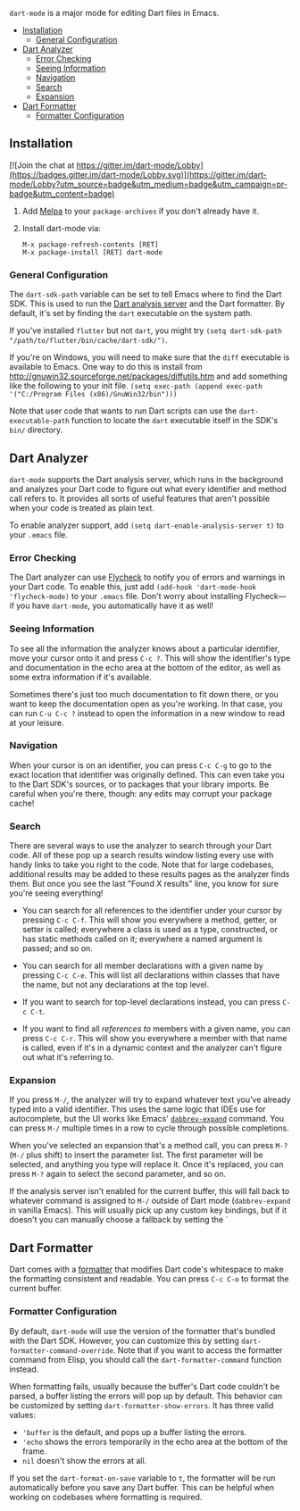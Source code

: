 `dart-mode` is a major mode for editing Dart files in Emacs.

* [Installation](#installation)
  * [General Configuration](#general-configuration)
* [Dart Analyzer](#dart-analyzer)
  * [Error Checking](#error-checking)
  * [Seeing Information](#seeing-information)
  * [Navigation](#navigation)
  * [Search](#search)
  * [Expansion](#expansion)
* [Dart Formatter](#dart-formatter)
  * [Formatter Configuration](#formatter-configuration)

## Installation

[![Join the chat at https://gitter.im/dart-mode/Lobby](https://badges.gitter.im/dart-mode/Lobby.svg)](https://gitter.im/dart-mode/Lobby?utm_source=badge&utm_medium=badge&utm_campaign=pr-badge&utm_content=badge)

1. Add [Melpa](https://melpa.org/#/getting-started) to your
   `package-archives` if you don't already have it.

2.  Install dart-mode via:
    ```
    M-x package-refresh-contents [RET]
    M-x package-install [RET] dart-mode
    ```

### General Configuration

The `dart-sdk-path` variable can be set to tell Emacs where to find the Dart
SDK. This is used to run the [Dart analysis server](#dart-analyzer) and the Dart
formatter. By default, it's set by finding the `dart` executable on the system
path.

If you've installed `flutter` but not `dart`, you might try `(setq
dart-sdk-path "/path/to/flutter/bin/cache/dart-sdk/")`.

If you're on Windows, you will need to make sure that the `diff`
executable is available to Emacs. One way to do this is install from
http://gnuwin32.sourceforge.net/packages/diffutils.htm and add
something like the following to your init file. `(setq exec-path
(append exec-path '("C:/Program Files (x86)/GnuWin32/bin")))`


Note that user code that wants to run Dart scripts can use the
`dart-executable-path` function to locate the `dart` executable itself in the
SDK's `bin/` directory.

## Dart Analyzer

`dart-mode` supports the Dart analysis server, which runs in the background and
analyzes your Dart code to figure out what every identifier and method call
refers to. It provides all sorts of useful features that aren't possible when
your code is treated as plain text.

To enable analyzer support, add `(setq dart-enable-analysis-server t)` to your
`.emacs` file.

### Error Checking

The Dart analyzer can use [Flycheck][] to notify you of errors and warnings in
your Dart code. To enable this, just add `(add-hook 'dart-mode-hook
'flycheck-mode)` to your `.emacs` file. Don't worry about installing
Flycheck—if you have `dart-mode`, you automatically have it as well!

[Flycheck]: http://www.flycheck.org/en/latest/

### Seeing Information

To see all the information the analyzer knows about a particular identifier,
move your cursor onto it and press `C-c ?`. This will show the identifier's type
and documentation in the echo area at the bottom of the editor, as well as some
extra information if it's available.

Sometimes there's just too much documentation to fit down there, or you want to
keep the documentation open as you're working. In that case, you can run `C-u
C-c ?` instead to open the information in a new window to read at your leisure.

### Navigation

When your cursor is on an identifier, you can press `C-c C-g` to go to the exact
location that identifier was originally defined. This can even take you to the
Dart SDK's sources, or to packages that your library imports. Be careful when
you're there, though: any edits may corrupt your package cache!

### Search

There are several ways to use the analyzer to search through your Dart code. All
of these pop up a search results window listing every use with handy links to
take you right to the code. Note that for large codebases, additional results
may be added to these results pages as the analyzer finds them. But once you see
the last "Found X results" line, you know for sure you're seeing everything!

* You can search for all references to the identifier under your cursor by
  pressing `C-c C-f`. This will show you everywhere a method, getter, or setter
  is called; everywhere a class is used as a type, constructed, or has static
  methods called on it; everywhere a named argument is passed; and so on.

* You can search for all member declarations with a given name by pressing `C-c
  C-e`. This will list all declarations within classes that have the name, but
  not any declarations at the top level.

* If you want to search for top-level declarations instead, you can press `C-c
  C-t`.

* If you want to find all *references to* members with a given name, you can
  press `C-c C-r`. This will show you everywhere a member with that name is
  called, even if it's in a dynamic context and the analyzer can't figure out
  what it's referring to.

### Expansion

If you press `M-/`, the analyzer will try to expand whatever text you've already
typed into a valid identifier. This uses the same logic that IDEs use for
autocomplete, but the UI works like Emacs' [`dabbrev-expand`][dabbrev] command.
You can press `M-/` multiple times in a row to cycle through possible
completions.

When you've selected an expansion that's a method call, you can press `M-?`
(`M-/` plus shift) to insert the parameter list. The first parameter will be
selected, and anything you type will replace it. Once it's replaced, you can
press `M-?` again to select the second parameter, and so on.

[dabbrev]: https://www.gnu.org/software/emacs/manual/html_node/emacs/Dynamic-Abbrevs.html

If the analysis server isn't enabled for the current buffer, this will fall back
to whatever command is assigned to `M-/` outside of Dart mode (`dabbrev-expand`
in vanilla Emacs). This will usually pick up any custom key bindings, but if it
doesn't you can manually choose a fallback by setting the `

## Dart Formatter

Dart comes with a [formatter][] that modifies Dart code's whitespace to make the
formatting consistent and readable. You can press `C-c C-o` to format the
current buffer.

[formatter]: https://github.com/dart-lang/dart_style#readme

### Formatter Configuration

By default, `dart-mode` will use the version of the formatter that's bundled
with the Dart SDK. However, you can customize this by setting
`dart-formatter-command-override`. Note that if you want to access the formatter
command from Elisp, you should call the `dart-formatter-command` function
instead.

When formatting fails, usually because the buffer's Dart code couldn't be
parsed, a buffer listing the errors will pop up by default. This behavior can be
customized by setting `dart-formatter-show-errors`. It has three valid values:

* `'buffer` is the default, and pops up a buffer listing the errors.
* `'echo` shows the errors temporarily in the echo area at the bottom of the frame.
* `nil` doesn't show the errors at all.

If you set the `dart-format-on-save` variable to `t`, the formatter will be run
automatically before you save any Dart buffer. This can be helpful when working
on codebases where formatting is required.
